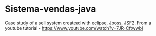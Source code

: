 # Sistema-vendas-java
Case study of a sell system createad with eclipse, Jboss, JSF2. From a youtube tutorial - https://www.youtube.com/watch?v=7JR-CftwwbI

